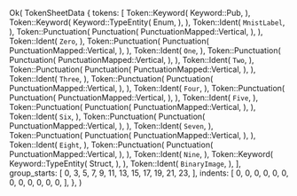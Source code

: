 Ok(
    TokenSheetData {
        tokens: [
            Token::Keyword(
                Keyword::Pub,
            ),
            Token::Keyword(
                Keyword::TypeEntity(
                    Enum,
                ),
            ),
            Token::Ident(
                `MnistLabel`,
            ),
            Token::Punctuation(
                Punctuation(
                    PunctuationMapped::Vertical,
                ),
            ),
            Token::Ident(
                `Zero`,
            ),
            Token::Punctuation(
                Punctuation(
                    PunctuationMapped::Vertical,
                ),
            ),
            Token::Ident(
                `One`,
            ),
            Token::Punctuation(
                Punctuation(
                    PunctuationMapped::Vertical,
                ),
            ),
            Token::Ident(
                `Two`,
            ),
            Token::Punctuation(
                Punctuation(
                    PunctuationMapped::Vertical,
                ),
            ),
            Token::Ident(
                `Three`,
            ),
            Token::Punctuation(
                Punctuation(
                    PunctuationMapped::Vertical,
                ),
            ),
            Token::Ident(
                `Four`,
            ),
            Token::Punctuation(
                Punctuation(
                    PunctuationMapped::Vertical,
                ),
            ),
            Token::Ident(
                `Five`,
            ),
            Token::Punctuation(
                Punctuation(
                    PunctuationMapped::Vertical,
                ),
            ),
            Token::Ident(
                `Six`,
            ),
            Token::Punctuation(
                Punctuation(
                    PunctuationMapped::Vertical,
                ),
            ),
            Token::Ident(
                `Seven`,
            ),
            Token::Punctuation(
                Punctuation(
                    PunctuationMapped::Vertical,
                ),
            ),
            Token::Ident(
                `Eight`,
            ),
            Token::Punctuation(
                Punctuation(
                    PunctuationMapped::Vertical,
                ),
            ),
            Token::Ident(
                `Nine`,
            ),
            Token::Keyword(
                Keyword::TypeEntity(
                    Struct,
                ),
            ),
            Token::Ident(
                `BinaryImage`,
            ),
        ],
        group_starts: [
            0,
            3,
            5,
            7,
            9,
            11,
            13,
            15,
            17,
            19,
            21,
            23,
        ],
        indents: [
            0,
            0,
            0,
            0,
            0,
            0,
            0,
            0,
            0,
            0,
            0,
            0,
        ],
    },
)